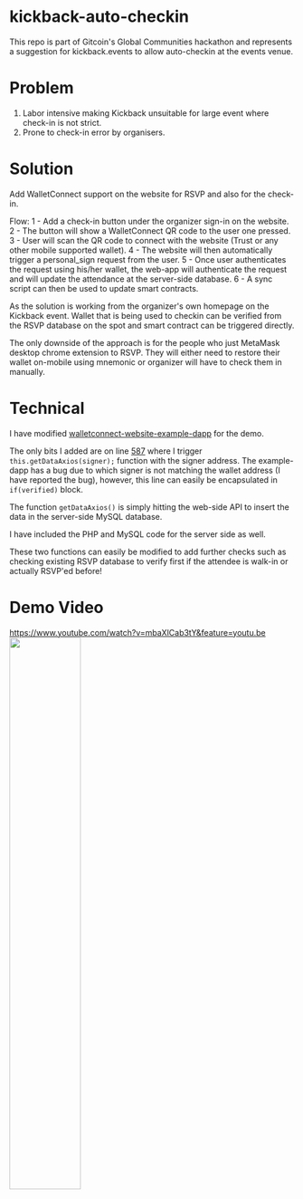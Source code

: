 # kickback-auto-checkin

This repo is part of Gitcoin's Global Communities hackathon and represents a suggestion for kickback.events to allow auto-checkin at the events venue.

# Problem
1. Labor intensive making Kickback unsuitable for large event where check-in is not strict.
2. Prone to check-in error by organisers.

# Solution
Add WalletConnect support on the website for RSVP and also for the check-in.

Flow:
1 - Add a check-in button under the organizer sign-in on the website.
2 - The button will show a WalletConnect QR code to the user one pressed.
3 - User will scan the QR code to connect with the website (Trust or any other mobile supported wallet).
4 - The website will then automatically trigger a personal_sign request from the user.
5 - Once user authenticates the request using his/her wallet, the web-app will authenticate the request and will update the attendance at the server-side database.
6 - A sync script can then be used to update smart contracts.

As the solution is working from the organizer's own homepage on the Kickback event. Wallet that is being used to checkin can be verified from the RSVP database on the spot and smart contract can be triggered directly.

The only downside of the approach is for the people who just MetaMask desktop chrome extension to RSVP. They will either need to restore their wallet on-mobile using mnemonic or organizer will have to check them in manually.

# Technical

I have modified [walletconnect-website-example-dapp](https://github.com/WalletConnect/walletconnect-example-dapp) for the demo.

The only bits I added are on line [587](https://github.com/hammadtq/kickback-checkin/blob/6aeabf5273c24c0adae4228e2a9bf746b7cfc86f/app/src/App.tsx#L587) where I trigger `this.getDataAxios(signer);` function with the signer address. The example-dapp has a bug due to which signer is not matching the wallet address (I have reported the bug), however, this line can easily be encapsulated in `if(verified)` block.

The function `getDataAxios()` is simply hitting the web-side API to insert the data in the server-side MySQL database.

I have included the PHP and MySQL code for the server side as well.

These two functions can easily be modified to add further checks such as checking existing RSVP database to verify first if the attendee is walk-in or actually RSVP'ed before!


# Demo Video
https://www.youtube.com/watch?v=mbaXlCab3tY&feature=youtu.be
[<img src="https://img.youtube.com/vi/mbaXlCab3tY/maxresdefault.jpg" width="50%">](https://youtu.be/mbaXlCab3tY)
